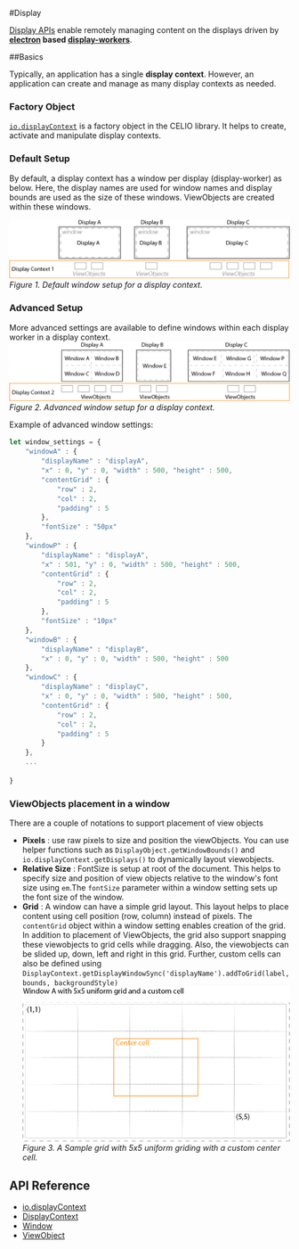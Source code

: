 #Display

[Display APIs](https://pages.github.ibm.com/celio/CELIO/CELIO.html) enable remotely managing content on the displays driven by **[electron](http://electron.atom.io/) based [display-workers](https://github.ibm.com/celio/display-worker)**. 



##Basics

Typically, an application has a single **display context**. However, an application can create and manage as many display contexts as needed.

### Factory Object
[`io.displayContext`](displayfactory.md) is a factory object in the CELIO library. It helps to create, activate and manipulate display contexts. 


 
### Default Setup
By default, a display context has a window per display (display-worker) as below. Here, the display names are used for window names and display bounds are used as the size of these windows. ViewObjects are created within these windows.

![Display Context](display-simple.png)
*Figure 1. Default window setup for a display context.*


### Advanced Setup
More advanced settings are available to define windows within each display worker in a display context.
![Display Context](display-multi.png)
*Figure 2. Advanced window setup for a display context.*


Example of advanced window settings:

```js
let window_settings = {
    "windowA" : {
        "displayName" : "displayA",
        "x" : 0, "y" : 0, "width" : 500, "height" : 500,
        "contentGrid" : {
            "row" : 2,
            "col" : 2,
            "padding" : 5
        },
        "fontSize" : "50px"
    },
    "windowP" : {
        "displayName" : "displayA",
        "x" : 501, "y" : 0, "width" : 500, "height" : 500,
        "contentGrid" : {
            "row" : 2,
            "col" : 2,
            "padding" : 5
        },
        "fontSize" : "10px"
    },
    "windowB" : {
        "displayName" : "displayB",
        "x" : 0, "y" : 0, "width" : 500, "height" : 500
    },
    "windowC" : {
        "displayName" : "displayC",
        "x" : 0, "y" : 0, "width" : 500, "height" : 500,
        "contentGrid" : {
            "row" : 2,
            "col" : 2,
            "padding" : 5
        }
    },
    ...

} 
```

### ViewObjects placement in a window
There are a couple of notations to support placement of view objects

- **Pixels** : use raw pixels to size and position the viewObjects. You can use helper functions such as `DisplayObject.getWindowBounds()` and `io.displayContext.getDisplays()` to dynamically layout viewobjects.
- **Relative Size** : FontSize is setup at root of the document. This helps to specify size and position of view objects relative to the window's font size using `em`.The `fontSize` parameter within a window setting sets up the font size of the window.
- **Grid** : A window can have a simple grid layout. This layout helps to place content using cell position (row, column) instead of pixels. The `contentGrid` object within a window setting enables creation of the grid. In addition to placement of ViewObjects, the grid also support snapping these viewobjects to grid cells while dragging. Also, the viewobjects can be slided up, down, left and right in this grid. Further, custom cells can also be defined using `DisplayContext.getDisplayWindowSync('displayName').addToGrid(label, bounds, backgroundStyle)`
![Grid](grid.png)
*Figure 3. A Sample grid with 5x5 uniform griding with a custom center cell.*


## API Reference

- [io.displayContext](displayfactory.md)
- [DisplayContext](displaycontext.md)
- [Window](window.md)
- [ViewObject](viewobject.md)